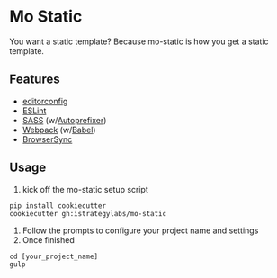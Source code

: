 # Mo Static

You want a static template? Because mo-static is how you get a static template.

## Features

* [editorconfig](http://editorconfig.org/)
* [ESLint](http://eslint.org/)
* [SASS](https://github.com/dlmanning/gulp-sass) (w/[Autoprefixer](https://autoprefixer.github.io/))
* [Webpack](https://webpack.github.io/) (w/[Babel](https://babeljs.io/))
* [BrowserSync](http://www.browsersync.io/)

## Usage

1. kick off the mo-static setup script
```
pip install cookiecutter
cookiecutter gh:istrategylabs/mo-static
```
1. Follow the prompts to configure your project name and settings
2. Once finished
```
cd [your_project_name]
gulp
```
